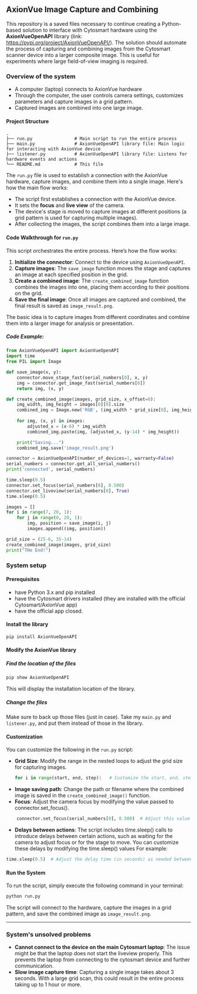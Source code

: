 ## AxionVue Image Capture and Combining
This repository is a saved files necessary to continue creating a Python-based solution to interface with Cytosmart hardware using the **AxionVueOpenAPI** library (link: https://pypi.org/project/AxionVueOpenAPI/). 
The solution should automate the process of capturing and combining images from the Cytosmart scanner device into a larger composite image. This is useful for experiments where large field-of-view imaging is required.


### Overview of the system
- A computer (laptop) connects to AxionVue hardware
- Through the computer, the user controls camera settings, customizes parameters and capture images in a grid pattern.
- Captured images are combined into one large image.

#### Project Structure
```
.
├── run.py                # Main script to run the entire process
├── main.py               # AxionVueOpenAPI library file: Main logic for interacting with AxionVue device
├── listener.py           # AxionVueOpenAPI library file: Listens for hardware events and actions
└── README.md             # This file
```

The `run.py` file is used to establish a connection with the AxionVue hardware, capture images, and combine them into a single image. Here's how the main flow works:

- The script first establishes a connection with the AxionVue device.
- It sets the **focus** and **live view** of the camera.
- The device's stage is moved to capture images at different positions (a grid pattern is used for capturing multiple images).
- After collecting the images, the script combines them into a large image.

#### Code Walkthrough for `run.py`

This script orchestrates the entire process. Here’s how the flow works:

1. **Initialize the connector**: Connect to the device using `AxionVueOpenAPI`.
2. **Capture images**: The `save_image` function moves the stage and captures an image at each specified position in the grid.
3. **Create a combined image**: The `create_combined_image` function combines the images into one, placing them according to their positions on the grid.
4. **Save the final image**: Once all images are captured and combined, the final result is saved as `image_result.png`.

The basic idea is to capture images from different coordinates and combine them into a larger image for analysis or presentation.

##### Code Example:

```python
from AxionVueOpenAPI import AxionVueOpenAPI
import time
from PIL import Image

def save_image(x, y):
    connector.move_stage_fast(serial_numbers[0], x, y)
    img = connector.get_image_fast(serial_numbers[0])
    return img, (x, y)

def create_combined_image(images, grid_size, x_offset=0):
    img_width, img_height = images[0][0].size
    combined_img = Image.new('RGB', (img_width * grid_size[0], img_height * grid_size[1]))
    
    for img, (x, y) in images:
        adjusted_x = (x-6) * img_width
        combined_img.paste(img, (adjusted_x, (y-14) * img_height))

    print("Saving...")
    combined_img.save('image_result.png')

connector = AxionVueOpenAPI(number_of_devices=1, warranty=False)
serial_numbers = connector.get_all_serial_numbers()
print('connected', serial_numbers)

time.sleep(0.5)
connector.set_focus(serial_numbers[0], 0.500)
connector.set_liveview(serial_numbers[0], True)
time.sleep(0.5)

images = []
for i in range(7, 20, 1):
    for j in range(0, 20, 1):
        img, position = save_image(i, j)
        images.append((img, position))

grid_size = (25-6, 35-14)
create_combined_image(images, grid_size)
print("THe End!")
```

### System setup

#### Prerequisites
- have Python 3.x and pip installed
- have the Cytosmart drivers installed (they are installed with the official Cytosmart/AxionVue app)
- have the official app closed.

#### Install the library
```bash
pip install AxionVueOpenAPI
```


#### Modify the AxionVue library
##### Find the location of the files
```bash
pip show AxionVueOpenAPI
```
This will display the installation location of the library.

##### Change the files
Make sure to back up those files (just in case).
Take my `main.py` and `listener.py`, and put them instead of those in the library.


#### Customization
You can customize the following in the `run.py` script:

- **Grid Size**: Modify the range in the nested loops to adjust the grid size for capturing images.
  ```python
  for i in range(start, end, step):   # Customize the start, end, step values
  ```
- **Image saving path**: Change the path or filename where the combined image is saved in the `create_combined_image()` function.
- **Focus**: Adjust the camera focus by modifying the value passed to connector.set_focus().
```python
    connector.set_focus(serial_numbers[0], 0.500)  # Adjust this value based on your needs
```
- **Delays between actions**: The script includes time.sleep() calls to introduce delays between certain actions, such as waiting for the camera to adjust focus or for the stage to move. You can customize these delays by modifying the time.sleep() values For example:
```python
time.sleep(0.5)  # Adjust the delay time (in seconds) as needed between actions
```

#### Run the System

To run the script, simply execute the following command in your terminal:

```bash
python run.py
```
The script will connect to the hardware, capture the images in a grid pattern, and save the combined image as `image_result.png`.


---
### System's unsolved problems
- **Cannot connect to the device on the main Cytosmart laptop**: The issue might be that the laptop does not start the liveview properly. This prevents the laptop from connecting to the cytosmart device and further communication.
- **Slow image capture time**: Capturing a single image takes about 3 seconds. With a large grid scan, this could result in the entire process taking up to 1 hour or more. 


